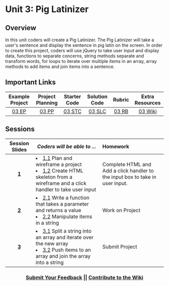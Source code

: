 # Unit 3: Pig Latinizer


## Overview
In this unit coders will create a Pig Latinizer. The Pig Latinizer will take a user's sentence and display the sentence in pig latin on the screen. In order to create this project, coders will use jQuery to take user input and display data, functions to separate concerns, string methods separate and transform words, for loops to iterate over multiple items in an array, array methods to add items and join items into a sentence.

## Important Links


| Example Project | Project Planning |  Starter Code | Solution Code  | Rubric | Extra Resources |
|:-------:|:-------:|:-------:|:-------:|:-------:|:-------:|
|[03 EP](https://scriptedcurriculum.github.io/advanced_piglatinizer_solution/)|[03 PP](https://docs.google.com/document/d/1gINwUa2YyBhAvlKkdAlfm9gJxnnkbiTPE1QV_O_PmJc/edit)|[03 STC](https://github.com/ScriptEdcurriculum/advanced_piglatinizer_startercode)|[03 SLC](https://github.com/ScriptEdcurriculum/advanced_piglatinizer_solution)|[03 RB](https://drive.google.com/open?id=13vHr_fpuyip958JHw2eYt8P7UQsGz9-crCHPZKyNVf4)|[03 Wiki](https://github.com/ScriptEdcurriculum/curriculum17-18/wiki/2.-Advanced#unit-3-pig-latinizer)|

## Sessions 
|Session Slides|*Coders will be able to ...*|Homework|
|:-------:|-------|:-------|
|[**1**](https://docs.google.com/presentation/d/10b7CX4ch5s2h4x0GtSGvxmGLD400Edqr8e2YN3bWalE/edit#slide=id.g1e220fa94a_0_26)|<li> [1.1](https://github.com/ScriptEdcurriculum/advanced_piglatinizer_solution/blob/1.1/script.js) Plan and wireframe a project</li> <li> [1.2](https://github.com/ScriptEdcurriculum/advanced_piglatinizer_solution/blob/1.2/script.js) Create HTML skeleton from a wireframe and a click handler to take user input</li>|Complete HTML and Add a click handler to the input box to take in user input.|
|[**2**](https://docs.google.com/presentation/d/10b7CX4ch5s2h4x0GtSGvxmGLD400Edqr8e2YN3bWalE/edit#slide=id.g234cb1660e_2_4)|<li>[2.1](https://github.com/ScriptEdcurriculum/advanced_piglatinizer_solution/blob/2.1/script.js) Write a function that takes a parameter and returns a value</li> <li> [2.2](https://github.com/ScriptEdcurriculum/advanced_piglatinizer_solution/blob/2.2/script.js) Manipulate items in a string</li> |Work on Project|
|[**3**](https://docs.google.com/presentation/d/10b7CX4ch5s2h4x0GtSGvxmGLD400Edqr8e2YN3bWalE/edit#slide=id.g234cb1660e_2_12)|<li> [3.1](https://github.com/ScriptEdcurriculum/advanced_piglatinizer_solution/blob/3.1/script.js) Split a string into an array and iterate over the new array</li> <li> [3.2](https://github.com/ScriptEdcurriculum/advanced_piglatinizer_solution/blob/3.2/script.js) Push items to an array and join the array into a string</li> |Submit Project|

<h3 align="center"><a href="https://docs.google.com/forms/d/e/1FAIpQLSdmoYjRk6tqJHI5Y1ELjOZ7tiYj58dmoIBEeUaXK5ciIdljIg/viewform">Submit Your Feedback</a> || <a href="https://github.com/ScriptEdcurriculum/curriculum17-18/wiki/2.-Advanced#unit-3-pig-latinizer">Contribute to the Wiki</a></h3>
